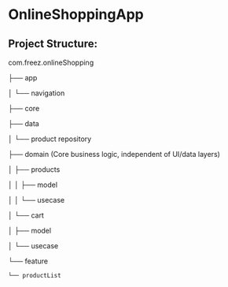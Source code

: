 # OnlineShoppingApp

## Project Structure:

com.freez.onlineShopping

├── app                    

│   └── navigation         

├── core                   

├── data                   

│   └── product repository

├── domain                 (Core business logic, independent of UI/data layers)

│   ├── products

│   │   ├── model

│   │   └── usecase

│   └── cart

│       ├── model

│       └── usecase

└── feature                

    └── productList        
    